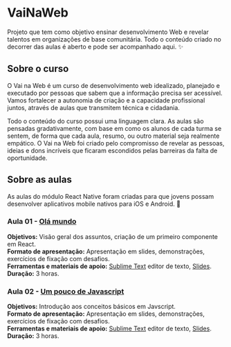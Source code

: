 # VaiNaWeb

Projeto que tem como objetivo ensinar desenvolvimento Web e revelar talentos em organizações de base comunitária. Todo o conteúdo criado no decorrer das aulas é aberto e pode ser acompanhado aqui. :sparkles:

## Sobre o curso

O Vai na Web é um curso de desenvolvimento web idealizado, planejado e executado por pessoas que sabem que a informação precisa ser acessível. Vamos fortalecer a autonomia de criação e a capacidade profissional juntos, através de aulas que transmitem técnica e cidadania.

Todo o conteúdo do curso possui uma linguagem clara. As aulas são pensadas gradativamente, com base em como os alunos de cada turma se sentem, de forma que cada aula, resumo, ou outro material seja realmente empático. O Vai na Web foi criado pelo compromisso de revelar as pessoas, ideias e dons incríveis que ficaram escondidos pelas barreiras da falta de oportunidade.

## Sobre as aulas

As aulas do módulo React Native foram criadas para que jovens possam desenvolver aplicativos mobile nativos para iOS e Android. :rocket:

### Aula 01 - [Olá mundo](aulas/aula01/aula.md)

**Objetivos:** Visão geral dos assuntos, criação de um primeiro componente em React. <br>
**Formato de apresentação:** Apresentação em slides, demonstrações, exercícios de fixação com desafios. <br>
**Ferramentas e materiais de apoio:** [Sublime Text](http://www.sublimetext.com/) editor de texto, [Slides](https://slides.com/vainaweb/react-native-01/).<br>
**Duração:** 3 horas.

### Aula 02 - [Um pouco de Javascript](aulas/aula02/aula.md)

**Objetivos:** Introdução aos conceitos básicos em Javscript. <br>
**Formato de apresentação:** Apresentação em slides, demonstrações, exercícios de fixação com desafios. <br>
**Ferramentas e materiais de apoio:** [Sublime Text](http://www.sublimetext.com/) editor de texto, [Slides](https://slides.com/vainaweb/react-native-02/).<br>
**Duração:** 3 horas.
